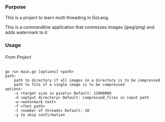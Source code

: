 ### Purpose

This is a project to learn multi threading in GoLang.

This is a commandline application that comresses images (jpeg/png) and adds watermark to it.

### Usage

###### From Project

```
go run main.go [options] <path>
path:
	path to directory if all images in a directory is to be compressed
	path to file if a single image is to be compressed
options:
	-s <target size in pixels> Default: 12000000
	-d <optput directory> Default: compressed_files in input path
	-w <watermark text>
	-f <font path>
	-t <number of threads> Default: 10
	-y to skip confirmation 
```
